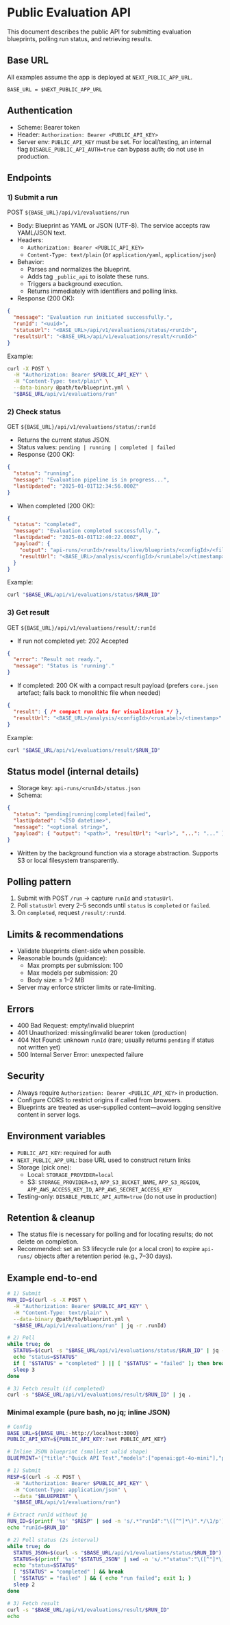 # Public Evaluation API

This document describes the public API for submitting evaluation blueprints, polling run status, and retrieving results.

## Base URL

All examples assume the app is deployed at `NEXT_PUBLIC_APP_URL`.

```
BASE_URL = $NEXT_PUBLIC_APP_URL
```

## Authentication

- Scheme: Bearer token
- Header: `Authorization: Bearer <PUBLIC_API_KEY>`
- Server env: `PUBLIC_API_KEY` must be set. For local/testing, an internal flag `DISABLE_PUBLIC_API_AUTH=true` can bypass auth; do not use in production.

## Endpoints

### 1) Submit a run

POST `${BASE_URL}/api/v1/evaluations/run`

- Body: Blueprint as YAML or JSON (UTF-8). The service accepts raw YAML/JSON text.
- Headers:
  - `Authorization: Bearer <PUBLIC_API_KEY>`
  - `Content-Type: text/plain` (or `application/yaml`, `application/json`)
- Behavior:
  - Parses and normalizes the blueprint.
  - Adds tag `_public_api` to isolate these runs.
  - Triggers a background execution.
  - Returns immediately with identifiers and polling links.
- Response (200 OK):
```json
{
  "message": "Evaluation run initiated successfully.",
  "runId": "<uuid>",
  "statusUrl": "<BASE_URL>/api/v1/evaluations/status/<runId>",
  "resultsUrl": "<BASE_URL>/api/v1/evaluations/result/<runId>"
}
```

Example:
```bash
curl -X POST \
  -H "Authorization: Bearer $PUBLIC_API_KEY" \
  -H "Content-Type: text/plain" \
  --data-binary @path/to/blueprint.yml \
  "$BASE_URL/api/v1/evaluations/run"
```

### 2) Check status

GET `${BASE_URL}/api/v1/evaluations/status/:runId`

- Returns the current status JSON.
- Status values: `pending | running | completed | failed`
- Response (200 OK):
```json
{
  "status": "running",
  "message": "Evaluation pipeline is in progress...",
  "lastUpdated": "2025-01-01T12:34:56.000Z"
}
```

- When completed (200 OK):
```json
{
  "status": "completed",
  "message": "Evaluation completed successfully.",
  "lastUpdated": "2025-01-01T12:40:22.000Z",
  "payload": {
    "output": "api-runs/<runId>/results/live/blueprints/<configId>/<fileName>",
    "resultUrl": "<BASE_URL>/analysis/<configId>/<runLabel>/<timestamp>"
  }
}
```

Example:
```bash
curl "$BASE_URL/api/v1/evaluations/status/$RUN_ID"
```

### 3) Get result

GET `${BASE_URL}/api/v1/evaluations/result/:runId`

- If run not completed yet: 202 Accepted
```json
{
  "error": "Result not ready.",
  "message": "Status is 'running'."
}
```

- If completed: 200 OK with a compact result payload (prefers `core.json` artefact; falls back to monolithic file when needed)
```json
{
  "result": { /* compact run data for visualization */ },
  "resultUrl": "<BASE_URL>/analysis/<configId>/<runLabel>/<timestamp>"
}
```

Example:
```bash
curl "$BASE_URL/api/v1/evaluations/result/$RUN_ID"
```

## Status model (internal details)

- Storage key: `api-runs/<runId>/status.json`
- Schema:
```json
{
  "status": "pending|running|completed|failed",
  "lastUpdated": "<ISO datetime>",
  "message": "<optional string>",
  "payload": { "output": "<path>", "resultUrl": "<url>", "...": "..." }
}
```
- Written by the background function via a storage abstraction. Supports S3 or local filesystem transparently.

## Polling pattern

1. Submit with POST `/run` → capture `runId` and `statusUrl`.
2. Poll `statusUrl` every 2–5 seconds until `status` is `completed` or `failed`.
3. On `completed`, request `/result/:runId`.

## Limits & recommendations

- Validate blueprints client-side when possible.
- Reasonable bounds (guidance):
  - Max prompts per submission: 100
  - Max models per submission: 20
  - Body size: ≤ 1–2 MB
- Server may enforce stricter limits or rate-limiting.

## Errors

- 400 Bad Request: empty/invalid blueprint
- 401 Unauthorized: missing/invalid bearer token (production)
- 404 Not Found: unknown `runId` (rare; usually returns `pending` if status not written yet)
- 500 Internal Server Error: unexpected failure

## Security

- Always require `Authorization: Bearer <PUBLIC_API_KEY>` in production.
- Configure CORS to restrict origins if called from browsers.
- Blueprints are treated as user-supplied content—avoid logging sensitive content in server logs.

## Environment variables

- `PUBLIC_API_KEY`: required for auth
- `NEXT_PUBLIC_APP_URL`: base URL used to construct return links
- Storage (pick one):
  - Local: `STORAGE_PROVIDER=local`
  - S3: `STORAGE_PROVIDER=s3`, `APP_S3_BUCKET_NAME`, `APP_S3_REGION`, `APP_AWS_ACCESS_KEY_ID`, `APP_AWS_SECRET_ACCESS_KEY`
- Testing-only: `DISABLE_PUBLIC_API_AUTH=true` (do not use in production)

## Retention & cleanup

- The status file is necessary for polling and for locating results; do not delete on completion.
- Recommended: set an S3 lifecycle rule (or a local cron) to expire `api-runs/` objects after a retention period (e.g., 7–30 days).

## Example end-to-end

```bash
# 1) Submit
RUN_ID=$(curl -s -X POST \
  -H "Authorization: Bearer $PUBLIC_API_KEY" \
  -H "Content-Type: text/plain" \
  --data-binary @path/to/blueprint.yml \
  "$BASE_URL/api/v1/evaluations/run" | jq -r .runId)

# 2) Poll
while true; do
  STATUS=$(curl -s "$BASE_URL/api/v1/evaluations/status/$RUN_ID" | jq -r .status)
  echo "status=$STATUS"
  if [ "$STATUS" = "completed" ] || [ "$STATUS" = "failed" ]; then break; fi
  sleep 3
done

# 3) Fetch result (if completed)
curl -s "$BASE_URL/api/v1/evaluations/result/$RUN_ID" | jq .
```

### Minimal example (pure bash, no jq; inline JSON)

```bash
# Config
BASE_URL=${BASE_URL:-http://localhost:3000}
PUBLIC_API_KEY=${PUBLIC_API_KEY:?set PUBLIC_API_KEY}

# Inline JSON blueprint (smallest valid shape)
BLUEPRINT='{"title":"Quick API Test","models":["openai:gpt-4o-mini"],"prompts":[{"id":"hello","prompt":"Say hello in one short sentence."}]}'

# 1) Submit
RESP=$(curl -s -X POST \
  -H "Authorization: Bearer $PUBLIC_API_KEY" \
  -H "Content-Type: application/json" \
  --data "$BLUEPRINT" \
  "$BASE_URL/api/v1/evaluations/run")

# Extract runId without jq
RUN_ID=$(printf '%s' "$RESP" | sed -n 's/.*"runId":"\([^"]*\)".*/\1/p')
echo "runId=$RUN_ID"

# 2) Poll status (2s interval)
while true; do
  STATUS_JSON=$(curl -s "$BASE_URL/api/v1/evaluations/status/$RUN_ID")
  STATUS=$(printf '%s' "$STATUS_JSON" | sed -n 's/.*"status":"\([^"]*\)".*/\1/p')
  echo "status=$STATUS"
  [ "$STATUS" = "completed" ] && break
  [ "$STATUS" = "failed" ] && { echo "run failed"; exit 1; }
  sleep 2
done

# 3) Fetch result
curl -s "$BASE_URL/api/v1/evaluations/result/$RUN_ID"
echo
```


